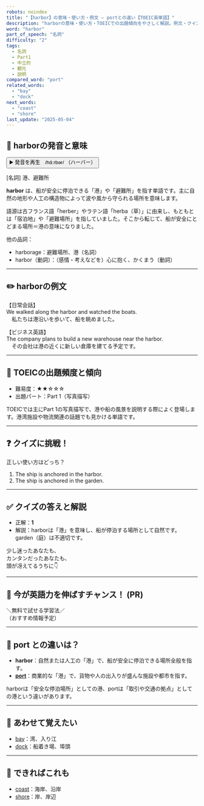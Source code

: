 ```yaml
---
robots: noindex
title: "【harbor】の意味・使い方・例文 ― portとの違い【TOEIC英単語】"
description: "harborの意味・使い方・TOEICでの出題傾向をやさしく解説。例文・クイズ付きでportとの違いもわかりやすく学べます。"
word: "harbor"
part_of_speech: "名詞"
difficulty: "2"
tags:
  - 名詞
  - Part1
  - 中立的
  - 観光
  - 説明
compared_word: "port"
related_words:
  - "bay"
  - "dock"
next_words:
  - "coast"
  - "shore"
last_update: "2025-05-04"
---
```


## 🔰 harborの発音と意味

<button class="play-audio" onclick="playTTS('harbor')">
  <span class="play-audio-main">
    ▶️ 発音を再生　/hɑ́ːrbər/
  </span>
  <span class="play-audio-sub">
    （ハーバー）
  </span>
</button>

[名詞] 港、避難所

**harbor** は、船が安全に停泊できる「港」や「避難所」を指す単語です。主に自然の地形や人工の構造物によって波や風から守られる場所を意味します。

語源は古フランス語「herber」やラテン語「herba（草）」に由来し、もともとは「宿泊地」や「避難場所」を指していました。そこから転じて、船が安全にとどまる場所＝港の意味になりました。

他の品詞：  
- harborage：避難場所、港（名詞）
- harbor（動詞）：（感情・考えなどを）心に抱く、かくまう（動詞）

---

## ✏️ harborの例文

【日常会話】  
We walked along the harbor and watched the boats.  
　私たちは港沿いを歩いて、船を眺めました。

【ビジネス英語】  
The company plans to build a new warehouse near the harbor.  
　その会社は港の近くに新しい倉庫を建てる予定です。

---

## 🎯 TOEICの出題頻度と傾向

- 難易度：★★☆☆☆
- 出題パート：Part 1（写真描写）

TOEICでは主にPart 1の写真描写で、港や船の風景を説明する際によく登場します。港湾施設や物流関連の話題でも見かける単語です。

---

## ❓ クイズに挑戦！

正しい使い方はどっち？

1. The ship is anchored in the harbor.  
2. The ship is anchored in the garden.

---

## ✅ クイズの答えと解説

- 正解：**1**
- 解説：harborは「港」を意味し、船が停泊する場所として自然です。garden（庭）は不適切です。

少し迷ったあなたも、  
カンタンだったあなたも、  
頭が冴えてるうちに👇️

---

## 🚀 今が英語力を伸ばすチャンス！ (PR)

<div class="info-center">
＼無料で試せる学習法／<br>  
（おすすめ情報予定）
</div>

---

## 🤔  port との違いは？

- **harbor**：自然または人工の「港」で、船が安全に停泊できる場所全般を指す。
- **[port](/port)**：商業的な「港」で、貨物や人の出入りが盛んな施設や都市を指す。

harborは「安全な停泊場所」としての港、portは「取引や交通の拠点」としての港という違いがあります。

---

## 🧩 あわせて覚えたい

- [bay](/bay)：湾、入り江
- [dock](/dock)：船着き場、埠頭

---

## 📖 できればこれも

- [coast](/coast)：海岸、沿岸
- [shore](/shore)：岸、岸辺

<!-- cvid: aid08_bid02 -->
